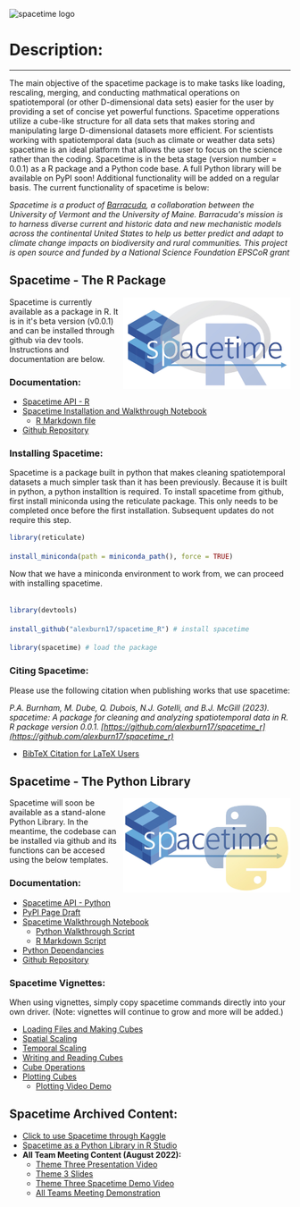 ![spacetime logo](documents/barraLogo.png)

# Description:

***
The main objective of the spacetime package is to make tasks like loading, rescaling, merging, and conducting mathmatical operations on spatiotemporal (or other D-dimensional data sets) easier for the user by providing a set of concise yet powerful functions. Spacetime opperations utilize a cube-like structure for all data sets that makes storing and manipulating large D-dimensional datasets more efficient. For scientists working with spatiotemporal data (such as climate or weather data sets) spacetime is an ideal platform that allows the user to focus on the science rather than the coding. Spacetime is in the beta stage (version number = 0.0.1) as a R package and a Python code base. A full Python library will be available on PyPI soon! Additional functionality will be added on a regular basis. The current functionality of spacetime is below:

*Spacetime is a product of [Barracuda](https://biobarracuda.org/), a collaboration between the University of Vermont and the University of Maine. Barracuda's mission is to harness diverse current and historic data and new mechanistic models across the continental United States to help us better predict and adapt to climate change impacts on biodiversity and rural communities. This project is open source and funded by a National Science Foundation EPSCoR grant*





## Spacetime - The R Package 



<img src="documents/st_R.jpg" width="300" align="right">


Spacetime is currently available as a package in R. It is in it's beta version (v0.0.1) and can be installed through github via dev tools. Instructions and documentation are below.




### Documentation: 
* [Spacetime API - R](documents/api-r.md)
* [Spacetime Installation and Walkthrough Notebook](spaceTime_vignettes/spacetimeDoc.html)
	* [R Markdown file](templates/spacetimeDoc.Rmd)
* [Github Repository](https://github.com/alexburn17/spacetime_r)

### Installing Spacetime:
Spacetime is a package built in python that makes cleaning spatiotemporal datasets a much simpler task than it has been previously. Because it is built in python, a python installtion is required. To install spacetime from github, first install miniconda using the reticulate package. This only needs to be completed once before the first installation. Subsequent updates do not require this step.

```r
library(reticulate)

install_miniconda(path = miniconda_path(), force = TRUE)
```


Now that we have a miniconda environment to work from, we can proceed with installing spacetime.

```r

library(devtools)

install_github("alexburn17/spacetime_R") # install spacetime

library(spacetime) # load the package

```

### Citing Spacetime:

Please use the following citation when publishing works that use spacetime:

*P.A. Burnham, M. Dube, Q. Dubois, N.J. Gotelli, and B.J. McGill (2023). spacetime: A package for cleaning and analyzing spatiotemporal data in
R. R package version 0.0.1. [https://github.com/alexburn17/spacetime_r](https://github.com/alexburn17/spacetime_r)*

* [BibTeX Citation for LaTeX Users](documents/spacetime_bibtex.txt)

## Spacetime - The Python Library 



<img src="documents/st_Py.jpg" width="300" align="right"> 



Spacetime will soon be available as a stand-alone Python Library. In the meantime, the codebase can be installed via github and its functions can be accesed using the below templates.





### Documentation: 
* [Spacetime API - Python](documents/api.md)
* [PyPI Page Draft](documents/description.md)
* [Spacetime Walkthrough Notebook](spaceTime_vignettes/spacetime_walkthrough.html)
	* [Python Walkthrough Script](templates/spacetime_walkthrough.py) 
	* [R Markdown Script](templates/spacetime_walkthrough.Rmd)
* [Python Dependancies](documents/requires.txt)
* [Github Repository](https://github.com/alexburn17/spacetime_demo)

### Spacetime Vignettes:
When using vignettes, simply copy spacetime commands directly into your own driver. (Note: vignettes will continue to grow and more will be added.)

* [Loading Files and Making Cubes](spaceTime_vignettes/readingFiles.html)
* [Spatial Scaling](spaceTime_vignettes/scaling.html)
* [Temporal Scaling](spaceTime_vignettes/scalingTime.html)
* [Writing and Reading Cubes](spaceTime_vignettes/readAndWrite.html)
* [Cube Operations](spaceTime_vignettes/cubeOps.html)
* [Plotting Cubes](spaceTime_vignettes/plotting.html)
	* [Plotting Video Demo](https://youtu.be/qOAcEe4S32g) 



## Spacetime Archived Content:


* [Click to use Spacetime through Kaggle](spacetimeKaggle.md)
* [Spacetime as a Python Library in R Studio](pythonViaR.md)
* **All Team Meeting Content (August 2022):**
	* [Theme Three Presentation Video](https://www.youtube.com/watch?v=RIKNoj4rkmE)
	* [Theme 3 Slides](documents/All_Team_Theme3.pptx)
	* [Theme Three Spacetime Demo Video](https://www.youtube.com/watch?v=6yP55cXeoN4)
	* [All Teams Meeting Demonstration](spaceTime_vignettes/AllTeams_Demo.html)







